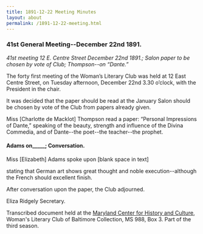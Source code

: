 ```yaml
---
title: 1891-12-22 Meeting Minutes
layout: about
permalink: /1891-12-22-meeting.html
---
```

### 41st General Meeting--December 22nd 1891.

_41st meeting 12 E. Centre Street December 22nd 1891.; Salon paper to be chosen by vote of Club; Thompson--on “Dante.”_

The forty first meeting of the Woman’s Literary Club was held at 12 East Centre Street, on Tuesday afternoon, December 22nd 3.30 o’clock, with the President in the chair.

It was decided that the paper should be read at the January Salon should be chosen by vote of the Club from papers already given.

Miss [Charlotte de Macklot] Thompson read a paper: “Personal Impressions of Dante,” speaking of the beauty, strength and influence of the Divina Commedia, and of Dante--the poet--the teacher--the prophet.

#### Adams on_____; Conversation.

Miss [Elizabeth] Adams spoke upon [blank space in text]

stating that German art shows great thought and noble execution--although the French should excellent finish.

After conversation upon the paper, the Club adjourned.

Eliza Ridgely
Secretary.

Transcribed document held at the [Maryland Center for History and Culture](http://mdhs.org/), Woman's Literary Club of Baltimore Collection, MS 988, Box 3. Part of the third season.